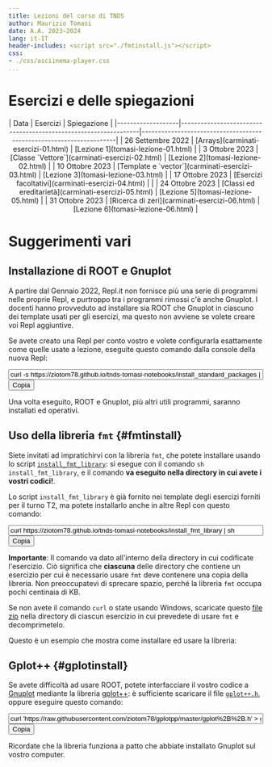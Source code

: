 ```yaml
---
title: Lezioni del corso di TNDS
author: Maurizio Tomasi
date: A.A. 2023−2024
lang: it-IT
header-includes: <script src="./fmtinstall.js"></script>
css:
- ./css/asciinema-player.css
...
```


# Esercizi e delle spiegazioni

<center>
| Data              | Esercizi                                                        | Spiegazione                                                         |
|-------------------|-----------------------------------------------------------------|---------------------------------------------------------------------|
| 26 Settembre 2022 | [Arrays](carminati-esercizi-01.html)                            | [Lezione 1](tomasi-lezione-01.html)                                 |
| 3 Ottobre 2023    | [Classe `Vettore`](carminati-esercizi-02.html)                  | [Lezione 2](tomasi-lezione-02.html)                                 |
| 10 Ottobre 2023   | [Template e `vector`](carminati-esercizi-03.html)               | [Lezione 3](tomasi-lezione-03.html)                                 |
| 17 Ottobre 2023   | [Esercizi facoltativi](carminati-esercizi-04.html)              |                                                                     |
| 24 Ottobre 2023   | [Classi ed ereditarietà](carminati-esercizi-05.html)            | [Lezione 5](tomasi-lezione-05.html)                                 |
| 31 Ottobre 2023   | [Ricerca di zeri](carminati-esercizi-06.html)                   | [Lezione 6](tomasi-lezione-06.html)                                 |
<!--
| 7 Novembre 2023   | [Quadratura numerica](carminati-esercizi-07.html)               | [Notebook 7](https://ziotom78.github.io/tnds-notebooks/lezione07/)  |
| 14 Novembre 2023  | [Equazioni differenziali](carminati-esercizi-08.html)           | [Notebook 8](https://ziotom78.github.io/tnds-notebooks/lezione08/)  |
| 21 Novembre 2023  | Idem                                                            | [Slides addizionali per la lezione 8](tomasi-lezione-08.html)       |
| 28 Novembre 2023  | [Numeri pseudo-casuali e integrali](carminati-esercizi-10.html) | [Notebook 10](https://ziotom78.github.io/tnds-notebooks/lezione10/) |
| 5 Dicembre 2023   | Idem                                                            | Idem                                                                |
| 12 Dicembre 2023  | [Metodi Monte Carlo](carminati-esercizi-12.html)                | [Notebook 10](https://ziotom78.github.io/tnds-notebooks/lezione10/) |
-->

</center>

<!--
Google form per il seminario finale su C++, Python e Julia: <https://forms.gle/99kR6ZADstXEJZZaA>. Slide del seminario: [link](./tomasi-c++-python-julia.html).
-->

# Suggerimenti vari

## Installazione di ROOT e Gnuplot

A partire dal Gennaio 2022, Repl.it non fornisce più una serie di programmi nelle proprie Repl, e purtroppo tra i programmi rimossi c'è anche Gnuplot. I docenti hanno provveduto ad installare sia ROOT che Gnuplot in ciascuno dei template usati per gli esercizi, ma questo non avviene se volete creare voi Repl aggiuntive.

Se avete creato una Repl per conto vostro e volete configurarla esattamente come quelle usate a lezione, eseguite questo comando dalla console della nuova Repl:

<p><input type="text" value="curl -s https://ziotom78.github.io/tnds-tomasi-notebooks/install_standard_packages | sh" id="installStdPackages" readonly="1" size="60"><button onclick='copyFmtInstallationScript("installStdPackages")'>Copia</button></p>

Una volta eseguito, ROOT e Gnuplot, più altri utili programmi, saranno installati ed operativi.

## Uso della libreria `fmt` {#fmtinstall}

Siete invitati ad impratichirvi con la libreria `fmt`, che potete installare usando lo script [`install_fmt_library`](./install_fmt_library): si esegue con il comando `sh install_fmt_library`, e il comando **va eseguito nella directory in cui avete i vostri codici!**.

Lo script `install_fmt_library` è già fornito nei template degli esercizi forniti per il turno T2, ma potete installarlo anche in altre Repl con questo comando:

<p><input type="text" value="curl https://ziotom78.github.io/tnds-tomasi-notebooks/install_fmt_library | sh" id="installFmt" readonly="1" size="60"><button onclick='copyFmtInstallationScript("installFmt")'>Copia</button></p>

**Importante**: Il comando va dato all'interno della directory in cui codificate l'esercizio. Ciò significa che **ciascuna** delle directory che contiene un esercizio per cui è necessario usare `fmt` deve contenere una copia della libreria. Non preoccupatevi di sprecare spazio, perché la libreria `fmt` occupa pochi centinaia di KB.

Se non avete il comando `curl` o state usando Windows, scaricate questo [file zip](./fmtlib.zip) nella directory di ciascun esercizio in cui prevedete di usare `fmt` e decomprimetelo.

Questo è un esempio che mostra come installare ed usare la libreria:

<center>
  <script id="asciicast-FolwvNAVKQTqGXQs4grz4qjFk" src="https://asciinema.org/a/FolwvNAVKQTqGXQs4grz4qjFk.js" async></script>
</center>

## Gplot++ {#gplotinstall}

Se avete difficoltà ad usare ROOT, potete interfacciare il vostro codice a [Gnuplot](http://www.gnuplot.info/) mediante la libreria [gplot++](https://github.com/ziotom78/gplotpp): è sufficiente scaricare il file [`gplot++.h`](https://raw.githubusercontent.com/ziotom78/gplotpp/master/gplot%2B%2B.h), oppure eseguire questo comando:

<p><input type="text" value="curl 'https://raw.githubusercontent.com/ziotom78/gplotpp/master/gplot%2B%2B.h' > gplot++.h" id="installGplot" readonly="1" size="60"><button onclick='copyFmtInstallationScript("installGplot")'>Copia</button></p>

Ricordate che la libreria funziona a patto che abbiate installato Gnuplot sul vostro computer.
